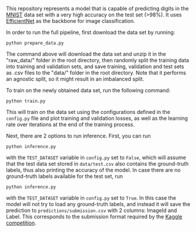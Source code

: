 This repository represents a model that is capable of predicting digits in the [MNIST](https://www.kaggle.com/competitions/digit-recognizer/data) data set with a very high accuracy on the test set (>98%). It uses [EfficientNet](https://arxiv.org/abs/1905.11946) as the backbone for image classification.

In order to run the full pipeline, first download the data set by running:

```
python prepare_data.py
```

The command above will download the data set and unzip it in the "raw_data/" folder in the root directory, then randomly split the training data into training and validation sets, and save training, validation and test sets as .csv files to the "data/" folder in the root directory. Note that it performs an agnostic split, so it might result in an imbalanced split.

To train on the newly obtained data set, run the following command:

```
python train.py
```

This will train on the data set using the configurations defined in the ``config.py`` file and plot training and validation losses, as well as the learning rate over iterations at the end of the training process.

Next, there are 2 options to run inference. First, you can run 

```
python inference.py
```

with the ``TEST_DATASET`` variable in ``config.py`` set to ``False``, which will assume that the test data set stored in ``data/test.csv`` also contains the ground-truth labels, thus also printing the accuracy of the model. In case there are no ground-truth labels available for the test set, run 

```
python inference.py
```

with the ``TEST_DATASET`` variable in ``config.py`` set to ``True``. In this case the model will not try to load any ground-truth labels, and instead it will save the prediction to ``predictions/submission.csv`` with 2 columns: ImageId and Label. This corresponds to the submission format required by the [Kaggle competition](https://www.kaggle.com/competitions/digit-recognizer/overview).
